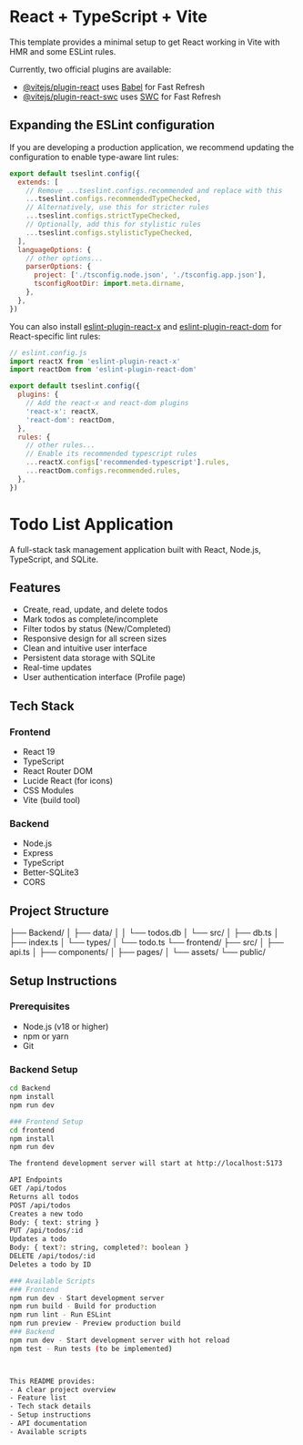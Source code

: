 # React + TypeScript + Vite

This template provides a minimal setup to get React working in Vite with HMR and some ESLint rules.

Currently, two official plugins are available:

- [@vitejs/plugin-react](https://github.com/vitejs/vite-plugin-react/blob/main/packages/plugin-react) uses [Babel](https://babeljs.io/) for Fast Refresh
- [@vitejs/plugin-react-swc](https://github.com/vitejs/vite-plugin-react/blob/main/packages/plugin-react-swc) uses [SWC](https://swc.rs/) for Fast Refresh

## Expanding the ESLint configuration

If you are developing a production application, we recommend updating the configuration to enable type-aware lint rules:

```js
export default tseslint.config({
  extends: [
    // Remove ...tseslint.configs.recommended and replace with this
    ...tseslint.configs.recommendedTypeChecked,
    // Alternatively, use this for stricter rules
    ...tseslint.configs.strictTypeChecked,
    // Optionally, add this for stylistic rules
    ...tseslint.configs.stylisticTypeChecked,
  ],
  languageOptions: {
    // other options...
    parserOptions: {
      project: ['./tsconfig.node.json', './tsconfig.app.json'],
      tsconfigRootDir: import.meta.dirname,
    },
  },
})
```

You can also install [eslint-plugin-react-x](https://github.com/Rel1cx/eslint-react/tree/main/packages/plugins/eslint-plugin-react-x) and [eslint-plugin-react-dom](https://github.com/Rel1cx/eslint-react/tree/main/packages/plugins/eslint-plugin-react-dom) for React-specific lint rules:

```js
// eslint.config.js
import reactX from 'eslint-plugin-react-x'
import reactDom from 'eslint-plugin-react-dom'

export default tseslint.config({
  plugins: {
    // Add the react-x and react-dom plugins
    'react-x': reactX,
    'react-dom': reactDom,
  },
  rules: {
    // other rules...
    // Enable its recommended typescript rules
    ...reactX.configs['recommended-typescript'].rules,
    ...reactDom.configs.recommended.rules,
  },
})
```
# Todo List Application

A full-stack task management application built with React, Node.js, TypeScript, and SQLite.

## Features

- Create, read, update, and delete todos
- Mark todos as complete/incomplete
- Filter todos by status (New/Completed)
- Responsive design for all screen sizes
- Clean and intuitive user interface
- Persistent data storage with SQLite
- Real-time updates
- User authentication interface (Profile page)

## Tech Stack

### Frontend
- React 19
- TypeScript
- React Router DOM
- Lucide React (for icons)
- CSS Modules
- Vite (build tool)

### Backend
- Node.js
- Express
- TypeScript
- Better-SQLite3
- CORS

## Project Structure
├── Backend/ │ ├── data/ │ │ └── todos.db │ └── src/ │ ├── db.ts │ ├── index.ts │ └── types/ │ └── todo.ts └── frontend/ ├── src/ │ ├── api.ts │ ├── components/ │ ├── pages/ │ └── assets/ └── public/


## Setup Instructions

### Prerequisites
- Node.js (v18 or higher)
- npm or yarn
- Git

### Backend Setup
```bash
cd Backend
npm install
npm run dev

### Frontend Setup
cd frontend
npm install
npm run dev

The frontend development server will start at http://localhost:5173

API Endpoints
GET /api/todos
Returns all todos
POST /api/todos
Creates a new todo
Body: { text: string }
PUT /api/todos/:id
Updates a todo
Body: { text?: string, completed?: boolean }
DELETE /api/todos/:id
Deletes a todo by ID

### Available Scripts
### Frontend
npm run dev - Start development server
npm run build - Build for production
npm run lint - Run ESLint
npm run preview - Preview production build
### Backend
npm run dev - Start development server with hot reload
npm test - Run tests (to be implemented)



This README provides:
- A clear project overview
- Feature list
- Tech stack details
- Setup instructions
- API documentation
- Available scripts
